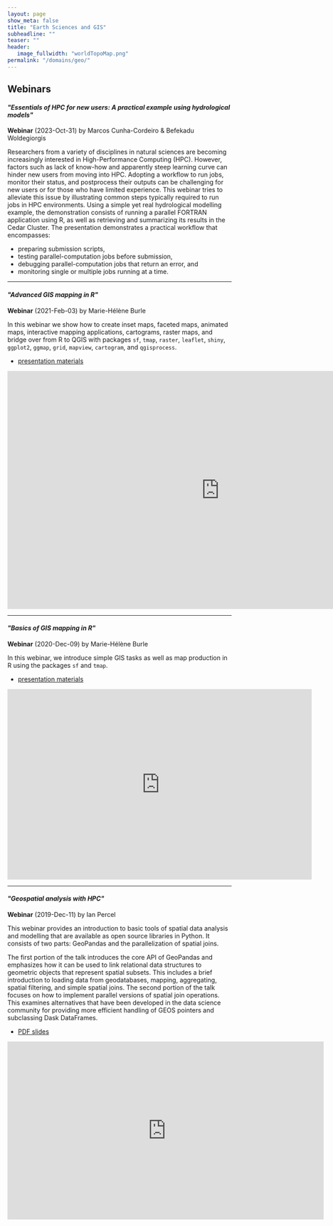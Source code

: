 ```yaml
---
layout: page
show_meta: false
title: "Earth Sciences and GIS"
subheadline: ""
teaser: ""
header:
   image_fullwidth: "worldTopoMap.png"
permalink: "/domains/geo/"
---
```


## Webinars

<a name="hydrological"></a>
#### *"Essentials of HPC for new users: A practical example using hydrological models"*

**Webinar** (2023-Oct-31) by Marcos Cunha-Cordeiro & Befekadu Woldegiorgis

Researchers from a variety of disciplines in natural sciences are becoming increasingly interested in
High-Performance Computing (HPC). However, factors such as lack of know-how and apparently steep learning
curve can hinder new users from moving into HPC. Adopting a workflow to run jobs, monitor their status, and
postprocess their outputs can be challenging for new users or for those who have limited experience. This
webinar tries to alleviate this issue by illustrating common steps typically required to run jobs in HPC
environments. Using a simple yet real hydrological modelling example, the demonstration consists of running a
parallel FORTRAN application using R, as well as retrieving and summarizing its results in the Cedar
Cluster. The presentation demonstrates a practical workflow that encompasses:

- preparing submission scripts,
- testing parallel-computation jobs before submission,
- debugging parallel-computation jobs that return an error, and
- monitoring single or multiple jobs running at a time.

---

#### *"Advanced GIS mapping in R"*

**Webinar** (2021-Feb-03) by Marie-Hélène Burle

In this webinar we show how to create inset maps, faceted maps, animated maps, interactive mapping applications,
cartograms, raster maps, and bridge over from R to QGIS with packages `sf`, `tmap`, `raster`, `leaflet`, `shiny`,
`ggplot2`, `ggmap`, `grid`, `mapview`, `cartogram`, and `qgisprocess`.

* [presentation materials](https://prog.westdri.ca/webinars/adv_gis_r)

<div class="flex-video">
	<iframe width="951" height="535" src="https://www.youtube.com/embed/7QoccXWqeUs" frameborder="0"
	allow="accelerometer; autoplay; clipboard-write; encrypted-media; gyroscope; picture-in-picture"
	allowfullscreen></iframe>
</div>

---

<a name="gis-with-r"></a>
#### *"Basics of GIS mapping in R"*

**Webinar** (2020-Dec-09) by Marie-Hélène Burle

In this webinar, we introduce simple GIS tasks as well as map production in R using the packages `sf` and `tmap`.

* [presentation materials](https://prog.westdri.ca/webinars/gis_r)

<div class="flex-video">
	<iframe width="684" height="428" src="https://www.youtube.com/embed/vWwbwROqn6w" frameborder="0"
	allow="accelerometer; autoplay; clipboard-write; encrypted-media; gyroscope; picture-in-picture"
	allowfullscreen></iframe>
</div>

---

<a name="geospatial"></a>
#### *"Geospatial analysis with HPC"*

**Webinar** (2019-Dec-11) by Ian Percel

This webinar provides an introduction to basic tools of spatial data analysis and modelling that are available as open
source libraries in Python. It consists of two parts: GeoPandas and the parallelization of spatial joins.

The first portion of the talk introduces the core API of GeoPandas and emphasizes how it can be used to link relational
data structures to geometric objects that represent spatial subsets. This includes a brief introduction to loading data
from geodatabases, mapping, aggregating, spatial filtering, and simple spatial joins. The second portion of the talk
focuses on how to implement parallel versions of spatial join operations. This examines alternatives that have been
developed in the data science community for providing more efficient handling of GEOS pointers and subclassing Dask
DataFrames.

* [PDF slides](https://raw.githubusercontent.com/WestGrid/trainingMaterials/gh-pages/materials/spatialAnalysis20191211.pdf)

<div class="flex-video">
	<iframe width="711" height="400" src="https://www.youtube.com/embed/wRmRnVMjKXM" frameborder="0"
	allow="accelerometer; autoplay; encrypted-media; gyroscope; picture-in-picture"
	allowfullscreen></iframe>
</div>

&nbsp;
